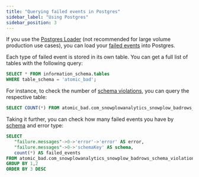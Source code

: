 ```yaml
---
title: "Querying failed events in Postgres"
sidebar_label: "Using Postgres"
sidebar_position: 3
---
```


If you use the [Postgres Loader](/docs/pipeline-components-and-applications/loaders-storage-targets/snowplow-postgres-loader/index.md) (not recommended for large volume production use cases), you can load your [failed events](/docs/understanding-your-pipeline/failed-events/index.md) into Postgres.

Each type of failed event is stored in its own table. You can get a full list of tables with the following query:

```sql
SELECT * FROM information_schema.tables
WHERE table_schema = 'atomic_bad';
```

For instance, to check the number of [schema violations](/docs/understanding-your-pipeline/failed-events/index.md#schema-violation), you can query the respective table:

```sql
SELECT COUNT(*) FROM atomic_bad.com_snowplowanalytics_snowplow_badrows_schema_violations_2;
```

Taking it further, you can check how many failed events you have by [schema](/docs/understanding-your-pipeline/schemas/index.md) and error type:

```sql
SELECT
   "failure.messages"->0->'error'->'error' AS error,
   "failure.messages"->0->'schemaKey' AS schema,
   count(*) AS failed_events
FROM atomic_bad.com_snowplowanalytics_snowplow_badrows_schema_violations_2
GROUP BY 1,2
ORDER BY 3 DESC
```
